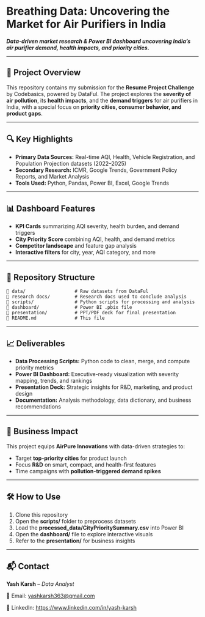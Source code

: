 # **Breathing Data: Uncovering the Market for Air Purifiers in India**

***Data-driven market research & Power BI dashboard uncovering India’s air purifier demand, health impacts, and priority cities.***

---

## 📌 **Project Overview**

This repository contains my submission for the **Resume Project Challenge** by Codebasics, powered by DataFul.
The project explores the **severity of air pollution**, its **health impacts**, and the **demand triggers** for air purifiers in India, with a special focus on **priority cities, consumer behavior, and product gaps**.

---

## 🔍 **Key Highlights**

* **Primary Data Sources:** Real-time AQI, Health, Vehicle Registration, and Population Projection datasets (2022–2025)
* **Secondary Research:** ICMR, Google Trends, Government Policy Reports, and Market Analysis
* **Tools Used:** Python, Pandas, Power BI, Excel, Google Trends

---

## 📊 **Dashboard Features**

* **KPI Cards** summarizing AQI severity, health burden, and demand triggers
* **City Priority Score** combining AQI, health, and demand metrics
* **Competitor landscape** and feature gap analysis
* **Interactive filters** for city, year, AQI category, and more

---

## 📂 **Repository Structure**

```
📁 data/                  # Raw datasets from DataFul
📁 research docs/         # Research docs used to conclude analysis  
📁 scripts/               # Python scripts for processing and analysis  
📁 dashboard/             # Power BI .pbix file  
📁 presentation/          # PPT/PDF deck for final presentation  
📄 README.md              # This file  
```

---

## 📈 **Deliverables**

* **Data Processing Scripts:** Python code to clean, merge, and compute priority metrics
* **Power BI Dashboard:** Executive-ready visualization with severity mapping, trends, and rankings
* **Presentation Deck:** Strategic insights for R\&D, marketing, and product design
* **Documentation:** Analysis methodology, data dictionary, and business recommendations

---

## 🎯 **Business Impact**

This project equips **AirPure Innovations** with data-driven strategies to:

* Target **top-priority cities** for product launch
* Focus **R\&D** on smart, compact, and health-first features
* Time campaigns with **pollution-triggered demand spikes**

---

## 🛠 **How to Use**

1. Clone this repository
2. Open the **scripts/** folder to preprocess datasets
3. Load the **processed\_data/CityPrioritySummary.csv** into Power BI
4. Open the **dashboard/** file to explore interactive visuals
5. Refer to the **presentation/** for business insights

---

## 📬 **Contact**

**Yash Karsh** – *Data Analyst*

📧 Email: yashkarsh363@gmail.com

🔗 LinkedIn: https://www.linkedin.com/in/yash-karsh

